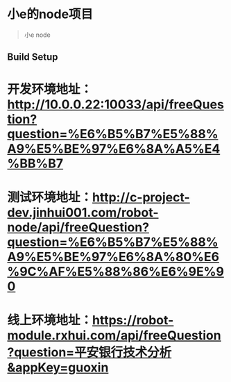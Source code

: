# 小e的node项目

>小e node

## Build Setup
# 开发环境地址：http://10.0.0.22:10033/api/freeQuestion?question=%E6%B5%B7%E5%88%A9%E5%BE%97%E6%8A%A5%E4%BB%B7
# 测试环境地址：http://c-project-dev.jinhui001.com/robot-node/api/freeQuestion?question=%E6%B5%B7%E5%88%A9%E5%BE%97%E6%8A%80%E6%9C%AF%E5%88%86%E6%9E%90
# 线上环境地址：https://robot-module.rxhui.com/api/freeQuestion?question=平安银行技术分析&appKey=guoxin